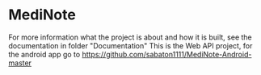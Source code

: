 # MediNote

For more information what the project is about and how it is built, see the documentation in folder "Documentation"
This is the Web API project, for the android app go to https://github.com/sabaton1111/MediNote-Android-master
